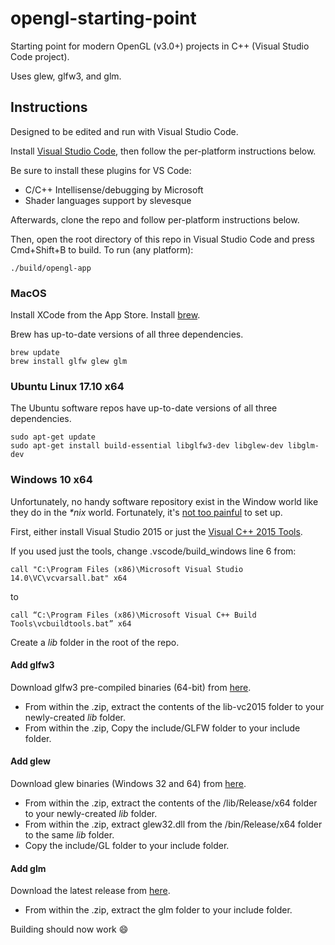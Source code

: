 # opengl-starting-point

Starting point for modern OpenGL (v3.0+) projects in C++ (Visual Studio Code project).

Uses glew, glfw3, and glm.

## Instructions

Designed to be edited and run with Visual Studio Code.

Install [Visual Studio Code](https://code.visualstudio.com), then follow the per-platform instructions below.

Be sure to install these plugins for VS Code:

* C/C++ Intellisense/debugging by Microsoft
* Shader languages support by slevesque

Afterwards, clone the repo and follow per-platform instructions below.

Then, open the root directory of this repo in Visual Studio Code and press Cmd+Shift+B to build.
To run (any platform):

```
./build/opengl-app
```
### MacOS

Install XCode from the App Store.
Install [brew](https://brew.sh).

Brew has up-to-date versions of all three dependencies.

```
brew update
brew install glfw glew glm
```

### Ubuntu Linux 17.10 x64

The Ubuntu software repos have up-to-date versions of all three dependencies.

```
sudo apt-get update
sudo apt-get install build-essential libglfw3-dev libglew-dev libglm-dev
```

### Windows 10 x64

Unfortunately, no handy software repository exist in the Window world like they do in the *\*nix* world.
Fortunately, it's [not too painful](https://blogs.msdn.microsoft.com/vcblog/2016/10/24/building-your-c-application-with-visual-studio-code) to set up.

First, either install Visual Studio 2015 or just the [Visual C++ 2015 Tools](http://landinghub.visualstudio.com/visual-cpp-build-tools).

If you used just the tools, change .vscode/build_windows line 6 from:

```
call "C:\Program Files (x86)\Microsoft Visual Studio 14.0\VC\vcvarsall.bat" x64
```
to
```
call “C:\Program Files (x86)\Microsoft Visual C++ Build Tools\vcbuildtools.bat” x64
```

Create a *lib* folder in the root of the repo.

#### Add glfw3

Download glfw3 pre-compiled binaries (64-bit) from [here](http://www.glfw.org/download.html).

* From within the .zip, extract the contents of the lib-vc2015 folder to your newly-created *lib* folder.
* From within the .zip, Copy the include/GLFW folder to your include folder.

#### Add glew

Download glew binaries (Windows 32 and 64) from [here](http://glew.sourceforge.net/).
* From within the .zip, extract the contents of the /lib/Release/x64 folder to your newly-created *lib* folder.
* From within the .zip, extract glew32.dll from the /bin/Release/x64 folder to the same *lib* folder.
* Copy the include/GL folder to your include folder.

#### Add glm

Download the latest release from [here](https://github.com/g-truc/glm/tags).
* From within the .zip, extract the glm folder to your include folder.

Building should now work 😄
